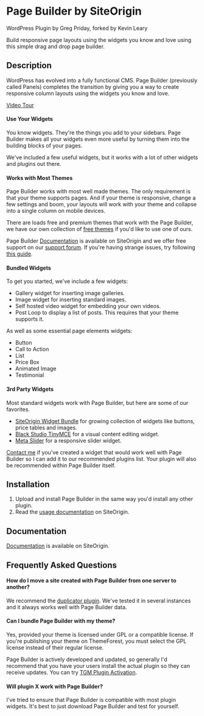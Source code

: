 # Page Builder by SiteOrigin
WordPress Plugin by Greg Priday, forked by Kevin Leary

Build responsive page layouts using the widgets you know and love using this simple drag and drop page builder.

## Description

WordPress has evolved into a fully functional CMS. Page Builder (previously called Panels) completes the transition by giving you a way to create responsive column layouts using the widgets you know and love.

[Video Tour](http://vimeo.com/59561067)

#### Use Your Widgets

You know widgets. They're the things you add to your sidebars. Page Builder makes all your widgets even more useful by turning them into the building blocks of your pages.

We've included a few useful widgets, but it works with a lot of other widgets and plugins out there.

#### Works with Most Themes

Page Builder works with most well made themes. The only requirement is that your theme supports pages. And if your theme is responsive, change a few settings and boom, your layouts will work with your theme and collapse into a single column on mobile devices.

There are loads free and premium themes that work with the Page Builder, we have our own collection of [free themes](http://siteorigin.com/) if you'd like to use one of ours.

Page Builder [Documentation](http://siteorigin.com/page-builder/documentation/) is available on SiteOrigin and we offer free support on our [support forum](http://siteorigin.com/threads/plugin-page-builder/). If you're having strange issues, try following [this guide](http://siteorigin.com/troubleshooting/identifying-plugin-conflicts/).

#### Bundled Widgets

To get you started, we've include a few widgets:

* Gallery widget for inserting image galleries.
* Image widget for inserting standard images.
* Self hosted video widget for embedding your own videos.
* Post Loop to display a list of posts. This requires that your theme supports it.

As well as some essential page elements widgets:

* Button
* Call to Action
* List
* Price Box
* Animated Image
* Testimonial

#### 3rd Party Widgets

Most standard widgets work with Page Builder, but here are some of our favorites.

* [SiteOrigin Widget Bundle](http://wordpress.org/plugins/so-widgets-bundle/) for growing collection of widgets like buttons, price tables and images.
* [Black Studio TinyMCE](http://wordpress.org/plugins/black-studio-tinymce-widget/) for a visual content editing widget.
* [Meta Slider](http://wordpress.org/plugins/ml-slider/) for a responsive slider widget.

[Contact me](mailto:greg@siteorigin.com) if you've created a widget that would work well with Page Builder so I can add it to our recommended plugins list. Your plugin will also be recommended within Page Builder itself.

## Installation

1. Upload and install Page Builder in the same way you'd install any other plugin.
2. Read the [usage documentation](http://siteorigin.com/page-builder/documentation/) on SiteOrigin.

## Documentation

[Documentation](http://siteorigin.com/page-builder/documentation/) is available on SiteOrigin.

## Frequently Asked Questions

#### How do I move a site created with Page Builder from one server to another?

We recommend the [duplicator plugin](https://wordpress.org/plugins/duplicator/). We've tested it in several instances and it always works well with Page Builder data.

#### Can I bundle Page Builder with my theme?

Yes, provided your theme is licensed under GPL or a compatible license. If you're publishing your theme on ThemeForest, you must select the GPL license instead of their regular license.

Page Builder is actively developed and updated, so generally I'd recommend that you have your users install the actual plugin so they can receive updates. You can try [TGM Plugin Activation](http://tgmpluginactivation.com/).

#### Will plugin X work with Page Builder?

I've tried to ensure that Page Builder is compatible with most plugin widgets. It's best to just download Page Builder and test for yourself.